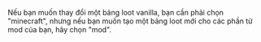 Nếu bạn muốn thay đổi một bảng loot vanilla, bạn cần phải chọn "minecraft", nhưng nếu bạn muốn tạo một bảng loot mới cho các phần tử mod của bạn, hãy chọn "mod".